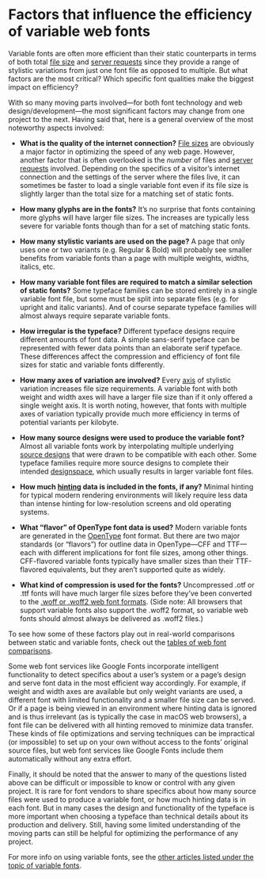 # Factors that influence the efficiency of variable web fonts

Variable fonts are often more efficient than their static counterparts in terms of both total [file size](#) and [server requests](#) since they provide a range of stylistic variations from just one font file as opposed to multiple. But what factors are the most critical? Which specific font qualities make the biggest impact on efficiency?

With so many moving parts involved—for both font technology and web design/development—the most significant factors may change from one project to the next. Having said that, here is a general overview of the most noteworthy aspects involved:

- **What is the quality of the internet connection?** [File sizes](https://fonts.google.com/knowledge/glossary/file_size) are obviously a major factor in optimizing the speed of any web page. However, another factor that is often overlooked is the *number* of files and [server requests](#) involved. Depending on the specifics of a visitor’s internet connection and the settings of the server where the files live, it can sometimes be faster to load a single variable font even if its file size is slightly larger than the total size for a matching set of static fonts.

- **How many glyphs are in the fonts?** It’s no surprise that fonts containing more glyphs will have larger file sizes. The increases are typically less severe for variable fonts though than for a set of matching static fonts.

- **How many stylistic variants are used on the page?** A page that only uses one or two variants (e.g. Regular & Bold) will probably see smaller benefits from variable fonts than a page with multiple weights, widths, italics, etc.

- **How many variable font files are required to match a similar selection of static fonts?** Some typeface families can be stored entirely in a single variable font file, but some must be split into separate files (e.g. for upright and italic variants). And of course separate typeface families will almost always require separate variable fonts.

- **How irregular is the typeface?** Different typeface designs require different amounts of font data. A simple sans-serif typeface can be represented with fewer data points than an elaborate serif typeface. These differences affect the compression and efficiency of font file sizes for static and variable fonts differently.

- **How many axes of variation are involved?** Every [axis](https://fonts.google.com/knowledge/glossary/axis_in_variable_fonts) of stylistic variation increases file size requirements. A variable font with both weight and width axes will have a larger file size than if it only offered a single weight axis. It is worth noting, however, that fonts with multiple axes of variation typically provide much more efficiency in terms of potential variants per kilobyte.

- **How many source designs were used to produce the variable font?** Almost all variable fonts work by interpolating multiple underlying [source designs](https://fonts.google.com/knowledge/glossary/masters) that were drawn to be compatible with each other. Some typeface families require more source designs to complete their intended [designspace](#), which usually results in larger variable font files.

- **How much [hinting](https://fonts.google.com/knowledge/glossary/hinting) data is included in the fonts, if any?** Minimal hinting for typical modern rendering environments will likely require less data than intense hinting for low-resolution screens and old operating systems.

- **What “flavor” of OpenType font data is used?** Modern variable fonts are generated in the [OpenType](https://fonts.google.com/knowledge/glossary/open_type) font format. But there are two major standards (or “flavors”) for outline data in OpenType—CFF and TTF—each with different implications for font file sizes, among other things. CFF-flavored variable fonts typically have smaller sizes than their TTF-flavored equivalents, but they aren’t supported quite as widely.

- **What kind of compression is used for the fonts?** Uncompressed .otf or .ttf fonts will have much larger file sizes before they’ve been converted to the [.woff or .woff2 web font formats](#). (Side note: All browsers that support variable fonts also support the .woff2 format, so variable web fonts should almost always be delivered as .woff2 files.)

To see how some of these factors play out in real-world comparisons between static and variable fonts, check out the [tables of web font comparisons](#).

Some web font services like Google Fonts incorporate intelligent functionality to detect specifics about a user’s system or a page’s design and serve font data in the most efficient way accordingly. For example, if weight and width axes are available but only weight variants are used, a different font with limited functionality and a smaller file size can be served. Or if a page is being viewed in an environment where hinting data is ignored and is thus irrelevant (as is typically the case in macOS web browsers), a font file can be delivered with all hinting removed to minimize data transfer. These kinds of file optimizations and serving techniques can be impractical (or impossible) to set up on your own without access to the fonts’ original source files, but web font services like Google Fonts include them automatically without any extra effort.

Finally, it should be noted that the answer to many of the questions listed above can be difficult or impossible to know or control with any given project. It is rare for font vendors to share specifics about how many source files were used to produce a variable font, or how much hinting data is in each font. But in many cases the design and functionality of the typeface is more important when choosing a typeface than technical details about its production and delivery. Still, having some limited understanding of the moving parts can still be helpful for optimizing the performance of any project.

For more info on using variable fonts, see the [other articles listed under the topic of variable fonts](https://fonts.google.com/knowledge/topics/variable_fonts).

